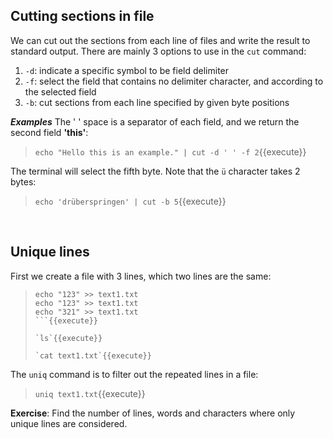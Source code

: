 ## Cutting sections in file

We can cut out the sections from each line of files and write the result to standard output. There are mainly 3 options to use in the `cut` command:
1. `-d`: indicate a specific symbol to be field delimiter
2. `-f`: select the field that contains no delimiter character, and according to the selected field
3. `-b`: cut sections from each line specified by given byte positions

**_Examples_**
The ' ' space is a separator of each field, and we return the second field **'this'**:
> `echo "Hello this is an example." | cut -d ' ' -f 2`{{execute}}

The terminal will select the fifth byte. Note that the `ü` character takes 2 bytes:
> `echo 'drüberspringen' | cut -b 5`{{execute}}

<br/>

## Unique lines

First we create a file with 3 lines, which two lines are the same:
> ```
> echo "123" >> text1.txt
> echo "123" >> text1.txt
> echo "321" >> text1.txt
> ```{{execute}}
> 
> `ls`{{execute}}
>
> `cat text1.txt`{{execute}}

The `uniq` command is to filter out the repeated lines in a file:
> `uniq text1.txt`{{execute}}

**Exercise**: Find the number of lines, words and characters where only unique lines are considered.

<br/>
